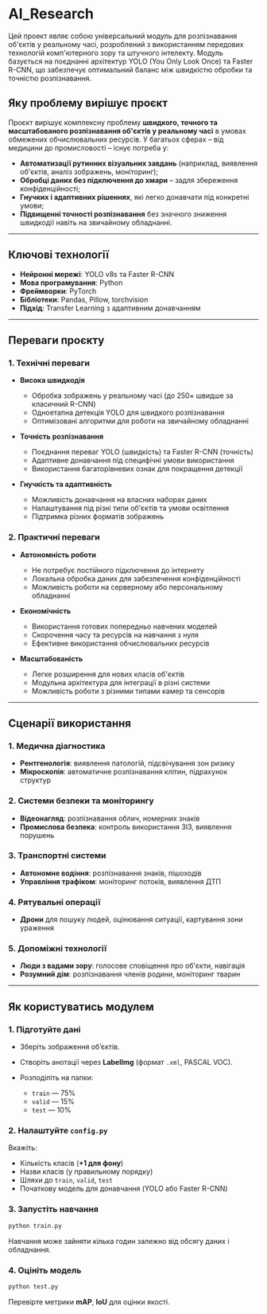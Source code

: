 # AI_Research

Цей проект являє собою універсальний модуль для розпізнавання об'єктів у реальному часі, розроблений з використанням передових технологій комп'ютерного зору та штучного інтелекту. Модуль базується на поєднанні архітектур YOLO (You Only Look Once) та Faster R-CNN, що забезпечує оптимальний баланс між швидкістю обробки та точністю розпізнавання.

## Яку проблему вирішує проєкт

Проєкт вирішує комплексну проблему **швидкого, точного та масштабованого розпізнавання об'єктів у реальному часі** в умовах обмежених обчислювальних ресурсів. У багатьох сферах – від медицини до промисловості – існує потреба у:

* **Автоматизації рутинних візуальних завдань** (наприклад, виявлення об'єктів, аналіз зображень, моніторинг);
* **Обробці даних без підключення до хмари** – задля збереження конфіденційності;
* **Гнучких і адаптивних рішеннях**, які легко донавчати під конкретні умови;
* **Підвищенні точності розпізнавання** без значного зниження швидкодії навіть на звичайному обладнанні.


---

## Ключові технології

* **Нейронні мережі**: YOLO v8s та Faster R-CNN
* **Мова програмування**: Python
* **Фреймворки**: PyTorch
* **Бібліотеки**: Pandas, Pillow, torchvision
* **Підхід**: Transfer Learning з адаптивним донавчанням

---

## Переваги проєкту

### 1. Технічні переваги

* **Висока швидкодія**

  * Обробка зображень у реальному часі (до 250× швидше за класичний R-CNN)
  * Одноетапна детекція YOLO для швидкого розпізнавання
  * Оптимізовані алгоритми для роботи на звичайному обладнанні

* **Точність розпізнавання**

  * Поєднання переваг YOLO (швидкість) та Faster R-CNN (точність)
  * Адаптивне донавчання під специфічні умови використання
  * Використання багаторівневих ознак для покращення детекції

* **Гнучкість та адаптивність**

  * Можливість донавчання на власних наборах даних
  * Налаштування під різні типи об'єктів та умови освітлення
  * Підтримка різних форматів зображень

### 2. Практичні переваги

* **Автономність роботи**

  * Не потребує постійного підключення до інтернету
  * Локальна обробка даних для забезпечення конфіденційності
  * Можливість роботи на серверному або персональному обладнанні

* **Економічність**

  * Використання готових попередньо навчених моделей
  * Скорочення часу та ресурсів на навчання з нуля
  * Ефективне використання обчислювальних ресурсів

* **Масштабованість**

  * Легке розширення для нових класів об'єктів
  * Модульна архітектура для інтеграції в різні системи
  * Можливість роботи з різними типами камер та сенсорів

---

## Сценарії використання

### 1. Медична діагностика

* **Рентгенологія**: виявлення патологій, підсвічування зон ризику
* **Мікроскопія**: автоматичне розпізнавання клітин, підрахунок структур

### 2. Системи безпеки та моніторингу

* **Відеонагляд**: розпізнавання облич, номерних знаків
* **Промислова безпека**: контроль використання ЗІЗ, виявлення порушень

### 3. Транспортні системи

* **Автономне водіння**: розпізнавання знаків, пішоходів
* **Управління трафіком**: моніторинг потоків, виявлення ДТП

### 4. Рятувальні операції

* **Дрони** для пошуку людей, оцінювання ситуації, картування зони ураження

### 5. Допоміжні технології

* **Люди з вадами зору**: голосове сповіщення про об'єкти, навігація
* **Розумний дім**: розпізнавання членів родини, моніторинг тварин

---

## **Як користуватись модулем**

### 1. **Підготуйте дані**

* Зберіть зображення об’єктів.
* Створіть анотації через **LabelImg** (формат `.xml`, PASCAL VOC).
* Розподіліть на папки:

  * `train` — 75%
  * `valid` — 15%
  * `test` — 10%

### 2. **Налаштуйте `config.py`**

Вкажіть:

* Кількість класів (**+1 для фону**)
* Назви класів (у правильному порядку)
* Шляхи до `train`, `valid`, `test`
* Початкову модель для донавчання (YOLO або Faster R-CNN)

### 3. **Запустіть навчання**

```bash
python train.py
```

Навчання може зайняти кілька годин залежно від обсягу даних і обладнання.

### 4. **Оцініть модель**

```bash
python test.py
```

Перевірте метрики **mAP**, **IoU** для оцінки якості.

